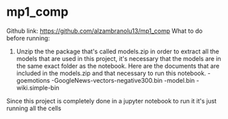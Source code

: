 # mp1_comp
Github link: https://github.com/alzambranolu13/mp1_comp
What to do before running:
1. Unzip the the package that's called models.zip in order to extract all the models that are used in this project, it's necessary that the models are in the same exact folder as the notebook. Here are the documents that are included in the models.zip and that necessary to run this notebook.
-goemotions
-GoogleNews-vectors-negative300.bin
-model.bin
-wiki.simple-bin

Since this project is completely done in a jupyter notebook to run it it's just running all the cells
